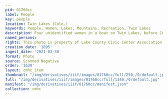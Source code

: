 ```yaml
---
pid: 01760cc
label: People
key: people
location: Twin Lakes (Colo.)
keywords: People, Women, Lakes, Mountains, Recreation, Twin Lakes
description: Four unidentified women in a boat on Twin Lakes, before 1895
named_persons: 
rights: This photo is property of Lake County Civic Center Association.
creation_date: '1895'
ingest_date: '2021-03-30'
format: Photo
source: Scanned Negative
order: '1630'
layout: cmhc_item
thumbnail: "/img/derivatives/iiif/images/01760cc/full/250,/0/default.jpg"
full: "/img/derivatives/iiif/images/01760cc/full/1140,/0/default.jpg"
manifest: "/img/derivatives/iiif/01760cc/manifest.json"
collection: cmhc
---
```

